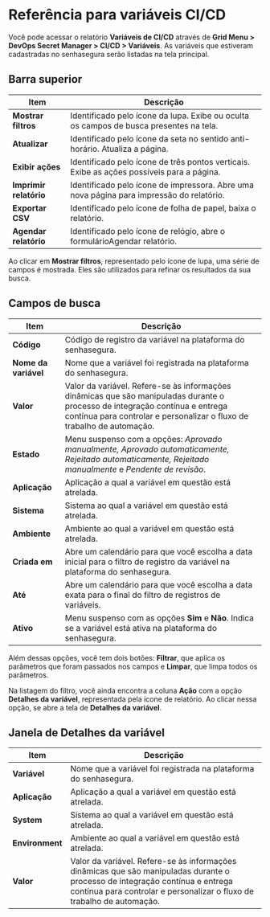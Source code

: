 # Referência para variáveis CI/CD

Você pode acessar o relatório **Variáveis de CI/CD** através de **Grid Menu > DevOps Secret Manager > CI/CD > Variáveis**. As variáveis que estiveram cadastradas no senhasegura serão listadas na tela principal.

## Barra superior

| Item                     | Descrição                                                                                      |
| ------------------------ | ------------------------------------------------------------------------------------------------ |
| **Mostrar filtros**     | Identificado pelo ícone da lupa. Exibe ou oculta os campos de busca presentes na tela.          |
| **Atualizar**           | Identificado pelo ícone da seta no sentido anti-horário. Atualiza a página.                   |
| **Exibir ações**      | Identificado pelo ícone de três pontos verticais. Exibe as  ações possíveis para a página. |
| **Imprimir relatório** | Identificado pelo ícone de impressora. Abre uma nova página para impressão do relatório.     |
| **Exportar CSV**        | Identificado pelo ícone de folha de papel, baixa o relatório.                                  |
| **Agendar relatório**  | Identificado pelo ícone de relógio, abre o formulárioAgendar relatório.                      |

Ao clicar em **Mostrar filtros**, representado pelo ícone de lupa, uma série de campos é mostrada. Eles são utilizados para refinar os resultados da sua busca.

## Campos de busca

| Item                   | Descrição                                                                                                                                                                                                        |
| ---------------------- | ------------------------------------------------------------------------------------------------------------------------------------------------------------------------------------------------------------------ |
| **Código**           | Código de registro da variável na plataforma do senhasegura.                                                                                                                                                     |
| **Nome da variável** | Nome que a variável foi registrada na plataforma do senhasegura.                                                                                                                                                  |
| **Valor**             | Valor da variável. Refere-se às informações dinâmicas que são manipuladas durante o processo de integração contínua e entrega contínua para controlar e personalizar o fluxo de trabalho de automação. |
| **Estado**            | Menu suspenso com a opções: *Aprovado manualmente, Aprovado automaticamente, Rejeitado automaticamente, Rejeitado manualmente* e *Pendente de revisão*.                                                              |
| **Aplicação**       | Aplicação a qual a variável em questão está atrelada.                                                                                                                                                         |
| **Sistema**           | Sistema ao qual a variável em questão está atrelada.                                                                                                                                                            |
| **Ambiente**          | Ambiente ao qual a variável em questão está atrelada.                                                                                                                                                           |
| **Criada em**         | Abre um calendário para que você escolha a data inicial para o filtro de registro da variável na plataforma do senhasegura.                                                                                     |
| **Até**              | Abre um calendário para que você escolha a data exata para o final do filtro de registros de variáveis.                                                                                                         |
| **Ativo**             | Menu suspenso com as opções **Sim** e **Não**. Indica se a variável está ativa na plataforma do senhasegura.                                                                                                             |

Além dessas opções, você tem dois botões: **Filtrar**, que aplica os parâmetros que foram passados nos campos e **Limpar**, que limpa todos os parâmetros.

Na listagem do filtro, você ainda encontra a coluna **Ação** com a opção **Detalhes da variável**, representada pela ícone de relatório. Ao clicar nessa opção, se abre a tela de **Detalhes da variável**.

## Janela de Detalhes da variável

| Item             | Descrição                                                                                                                                                                                                        |
| ---------------- | ------------------------------------------------------------------------------------------------------------------------------------------------------------------------------------------------------------------ |
| **Variável**   | Nome que a variável foi registrada na plataforma do senhasegura.                                                                                                                                                  |
| **Aplicação** | Aplicação a qual a variável em questão está atrelada.                                                                                                                                                         |
| **System**      | Sistema ao qual a variável em questão está atrelada.                                                                                                                                                            |
| **Environment** | Ambiente ao qual a variável em questão está atrelada.                                                                                                                                                           |
| **Valor**       | Valor da variável. Refere-se às informações dinâmicas que são manipuladas durante o processo de integração contínua e entrega contínua para controlar e personalizar o fluxo de trabalho de automação. |